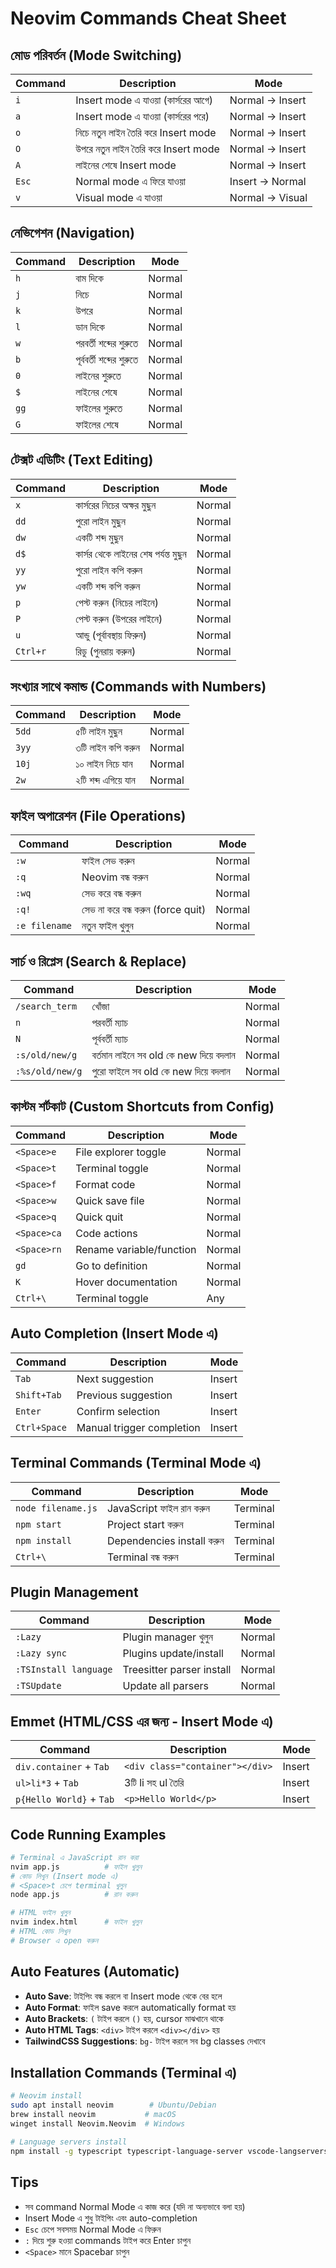 # Neovim Commands Cheat Sheet

## মোড পরিবর্তন (Mode Switching)
| Command | Description | Mode |
|---------|------------|------|
| `i` | Insert mode এ যাওয়া (কার্সরের আগে) | Normal → Insert |
| `a` | Insert mode এ যাওয়া (কার্সরের পরে) | Normal → Insert |
| `o` | নিচে নতুন লাইন তৈরি করে Insert mode | Normal → Insert |
| `O` | উপরে নতুন লাইন তৈরি করে Insert mode | Normal → Insert |
| `A` | লাইনের শেষে Insert mode | Normal → Insert |
| `Esc` | Normal mode এ ফিরে যাওয়া | Insert → Normal |
| `v` | Visual mode এ যাওয়া | Normal → Visual |

## নেভিগেশন (Navigation)
| Command | Description | Mode |
|---------|------------|------|
| `h` | বাম দিকে | Normal |
| `j` | নিচে | Normal |
| `k` | উপরে | Normal |
| `l` | ডান দিকে | Normal |
| `w` | পরবর্তী শব্দের শুরুতে | Normal |
| `b` | পূর্ববর্তী শব্দের শুরুতে | Normal |
| `0` | লাইনের শুরুতে | Normal |
| `$` | লাইনের শেষে | Normal |
| `gg` | ফাইলের শুরুতে | Normal |
| `G` | ফাইলের শেষে | Normal |

## টেক্সট এডিটিং (Text Editing)
| Command | Description | Mode |
|---------|------------|------|
| `x` | কার্সরের নিচের অক্ষর মুছুন | Normal |
| `dd` | পুরো লাইন মুছুন | Normal |
| `dw` | একটি শব্দ মুছুন | Normal |
| `d$` | কার্সর থেকে লাইনের শেষ পর্যন্ত মুছুন | Normal |
| `yy` | পুরো লাইন কপি করুন | Normal |
| `yw` | একটি শব্দ কপি করুন | Normal |
| `p` | পেস্ট করুন (নিচের লাইনে) | Normal |
| `P` | পেস্ট করুন (উপরের লাইনে) | Normal |
| `u` | আন্ডু (পূর্বাবস্থায় ফিরুন) | Normal |
| `Ctrl+r` | রিডু (পুনরায় করুন) | Normal |

## সংখ্যার সাথে কমান্ড (Commands with Numbers)
| Command | Description | Mode |
|---------|------------|------|
| `5dd` | ৫টি লাইন মুছুন | Normal |
| `3yy` | ৩টি লাইন কপি করুন | Normal |
| `10j` | ১০ লাইন নিচে যান | Normal |
| `2w` | ২টি শব্দ এগিয়ে যান | Normal |

## ফাইল অপারেশন (File Operations)
| Command | Description | Mode |
|---------|------------|------|
| `:w` | ফাইল সেভ করুন | Normal |
| `:q` | Neovim বন্ধ করুন | Normal |
| `:wq` | সেভ করে বন্ধ করুন | Normal |
| `:q!` | সেভ না করে বন্ধ করুন (force quit) | Normal |
| `:e filename` | নতুন ফাইল খুলুন | Normal |

## সার্চ ও রিপ্লেস (Search & Replace)
| Command | Description | Mode |
|---------|------------|------|
| `/search_term` | খোঁজা | Normal |
| `n` | পরবর্তী ম্যাচ | Normal |
| `N` | পূর্ববর্তী ম্যাচ | Normal |
| `:s/old/new/g` | বর্তমান লাইনে সব old কে new দিয়ে বদলান | Normal |
| `:%s/old/new/g` | পুরো ফাইলে সব old কে new দিয়ে বদলান | Normal |

## কাস্টম শর্টকাট (Custom Shortcuts from Config)
| Command | Description | Mode |
|---------|------------|------|
| `<Space>e` | File explorer toggle | Normal |
| `<Space>t` | Terminal toggle | Normal |
| `<Space>f` | Format code | Normal |
| `<Space>w` | Quick save file | Normal |
| `<Space>q` | Quick quit | Normal |
| `<Space>ca` | Code actions | Normal |
| `<Space>rn` | Rename variable/function | Normal |
| `gd` | Go to definition | Normal |
| `K` | Hover documentation | Normal |
| `Ctrl+\` | Terminal toggle | Any |

## Auto Completion (Insert Mode এ)
| Command | Description | Mode |
|---------|------------|------|
| `Tab` | Next suggestion | Insert |
| `Shift+Tab` | Previous suggestion | Insert |
| `Enter` | Confirm selection | Insert |
| `Ctrl+Space` | Manual trigger completion | Insert |

## Terminal Commands (Terminal Mode এ)
| Command | Description | Mode |
|---------|------------|------|
| `node filename.js` | JavaScript ফাইল রান করুন | Terminal |
| `npm start` | Project start করুন | Terminal |
| `npm install` | Dependencies install করুন | Terminal |
| `Ctrl+\` | Terminal বন্ধ করুন | Terminal |

## Plugin Management
| Command | Description | Mode |
|---------|------------|------|
| `:Lazy` | Plugin manager খুলুন | Normal |
| `:Lazy sync` | Plugins update/install | Normal |
| `:TSInstall language` | Treesitter parser install | Normal |
| `:TSUpdate` | Update all parsers | Normal |

## Emmet (HTML/CSS এর জন্য - Insert Mode এ)
| Command | Description | Mode |
|---------|------------|------|
| `div.container` + `Tab` | `<div class="container"></div>` | Insert |
| `ul>li*3` + `Tab` | 3টি li সহ ul তৈরি | Insert |
| `p{Hello World}` + `Tab` | `<p>Hello World</p>` | Insert |

## Code Running Examples
```bash
# Terminal এ JavaScript রান করা
nvim app.js          # ফাইল খুলুন
# কোড লিখুন (Insert mode এ)
# <Space>t চেপে terminal খুলুন
node app.js          # রান করুন

# HTML ফাইল খুলুন
nvim index.html      # ফাইল খুলুন
# HTML কোড লিখুন
# Browser এ open করুন
```

## Auto Features (Automatic)
- **Auto Save**: টাইপিং বন্ধ করলে বা Insert mode থেকে বের হলে
- **Auto Format**: ফাইল save করলে automatically format হয়
- **Auto Brackets**: `(` টাইপ করলে `()` হয়, cursor মাঝখানে থাকে
- **Auto HTML Tags**: `<div>` টাইপ করলে `<div></div>` হয়
- **TailwindCSS Suggestions**: `bg-` টাইপ করলে সব bg classes দেখাবে

## Installation Commands (Terminal এ)
```bash
# Neovim install
sudo apt install neovim        # Ubuntu/Debian
brew install neovim           # macOS
winget install Neovim.Neovim  # Windows

# Language servers install
npm install -g typescript typescript-language-server vscode-langservers-extracted @tailwindcss/language-server emmet-ls prettier eslint_d
```

## Tips
- সব command Normal Mode এ কাজ করে (যদি না অন্যভাবে বলা হয়)
- Insert Mode এ শুধু টাইপিং এবং auto-completion
- `Esc` চেপে সবসময় Normal Mode এ ফিরুন
- `:` দিয়ে শুরু হওয়া commands টাইপ করে Enter চাপুন
- `<Space>` মানে Spacebar চাপুন